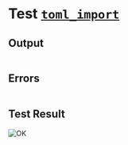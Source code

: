 # Test [`toml_import`](../doc/import.md#L26)

## Output

```,plain
```

## Errors

```,plain
```

## Test Result

![OK](../doc/.test/toml_import.png)
